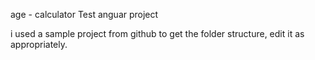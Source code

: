 age - calculator Test anguar project

i used a sample project from github to get the folder structure, edit it as appropriately.
